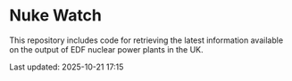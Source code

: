 # Nuke Watch

This repository includes code for retrieving the latest information available on the output of EDF nuclear power plants in the UK.

Last updated: 2025-10-21 17:15